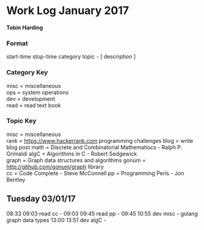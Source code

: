Work Log January 2017
=====================  
**Tobin Harding**    
    
### Format    
start-time stop-time category topic - [ description ]    
    
### Category Key    
misc = miscellaneous    
ops = system operations    
dev = development    
read = read text book    
    
### Topic Key    
misc = miscellaneous    
rank = https://www.hackerrank.com programming challenges
blog = write blog post
math = Discrete and Combinatorial Mathematiocs - Ralph P. Grimaldi
algC = Algorithms in C - Robert Sedgewick  
graph = Graph data structures and algorithms
gonum = http://github.com/gonum/graph library  
cc = Code Complete - Steve McConnell
pp = Programming Perls - Jon Bentley

Tuesday 03/01/17
----------------
08:33 09:03 read cc -
09:03 09:45 read pp -
09:45 10:55 dev misc - golang graph data types
13:00 13:51 dev algC -

